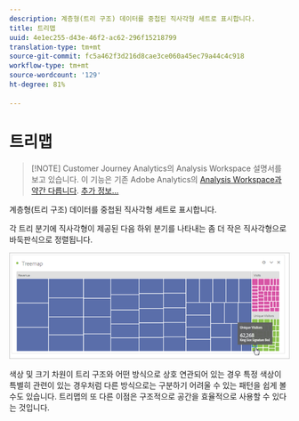 ```yaml
---
description: 계층형(트리 구조) 데이터를 중첩된 직사각형 세트로 표시합니다.
title: 트리맵
uuid: 4e1ec255-d43e-46f2-ac62-296f15218799
translation-type: tm+mt
source-git-commit: fc5a462f3d216d8cae3ce060a45ec79a44c4c918
workflow-type: tm+mt
source-wordcount: '129'
ht-degree: 81%

---
```



# 트리맵

>[!NOTE] Customer Journey Analytics의 Analysis Workspace 설명서를 보고 있습니다. 이 기능은 기존 Adobe Analytics의 [Analysis Workspace과 약간 다릅니다](https://docs.adobe.com/content/help/ko-KR/analytics/analyze/analysis-workspace/home.html). [추가 정보...](/help/getting-started/cja-aa.md)

계층형(트리 구조) 데이터를 중첩된 직사각형 세트로 표시합니다.

각 트리 분기에 직사각형이 제공된 다음 하위 분기를 나타내는 좀 더 작은 직사각형으로 바둑판식으로 정렬됩니다.

![](assets/treemap.png)

색상 및 크기 차원이 트리 구조와 어떤 방식으로 상호 연관되어 있는 경우 특정 색상이 특별히 관련이 있는 경우처럼 다른 방식으로는 구분하기 어려울 수 있는 패턴을 쉽게 볼 수도 있습니다. 트리맵의 또 다른 이점은 구조적으로 공간을 효율적으로 사용할 수 있다는 것입니다.
